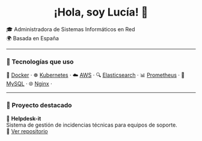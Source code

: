 <h1 align="center">¡Hola, soy Lucía! 👋</h1>

🎓 Administradora de Sistemas Informáticos en Red  
🌍 Basada en España

---

### 🧰 Tecnologías que uso

🐳 [Docker](https://www.docker.com/) · ☸️ [Kubernetes](https://kubernetes.io/) · ☁️ [AWS](https://aws.amazon.com/) · 🔍 [Elasticsearch](https://www.elastic.co/elasticsearch/) · 📊 [Prometheus](https://prometheus.io/) · 🐬 [MySQL](https://www.mysql.com/) · 🌐 [Nginx](https://www.nginx.com/) ·

---

### 🚀 Proyecto destacado

🔧 **Helpdesk-it**  
Sistema de gestión de incidencias técnicas para equipos de soporte.  
🔗 [Ver repositorio](https://github.com/Lucimini2/Helpdesk-it.git)
